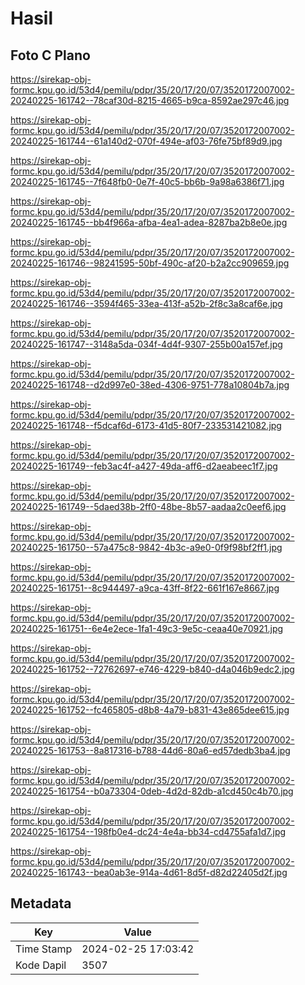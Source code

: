 # Hasil

## Foto C Plano

https://sirekap-obj-formc.kpu.go.id/53d4/pemilu/pdpr/35/20/17/20/07/3520172007002-20240225-161742--78caf30d-8215-4665-b9ca-8592ae297c46.jpg

https://sirekap-obj-formc.kpu.go.id/53d4/pemilu/pdpr/35/20/17/20/07/3520172007002-20240225-161744--61a140d2-070f-494e-af03-76fe75bf89d9.jpg

https://sirekap-obj-formc.kpu.go.id/53d4/pemilu/pdpr/35/20/17/20/07/3520172007002-20240225-161745--7f648fb0-0e7f-40c5-bb6b-9a98a6386f71.jpg

https://sirekap-obj-formc.kpu.go.id/53d4/pemilu/pdpr/35/20/17/20/07/3520172007002-20240225-161745--bb4f966a-afba-4ea1-adea-8287ba2b8e0e.jpg

https://sirekap-obj-formc.kpu.go.id/53d4/pemilu/pdpr/35/20/17/20/07/3520172007002-20240225-161746--98241595-50bf-490c-af20-b2a2cc909659.jpg

https://sirekap-obj-formc.kpu.go.id/53d4/pemilu/pdpr/35/20/17/20/07/3520172007002-20240225-161746--3594f465-33ea-413f-a52b-2f8c3a8caf6e.jpg

https://sirekap-obj-formc.kpu.go.id/53d4/pemilu/pdpr/35/20/17/20/07/3520172007002-20240225-161747--3148a5da-034f-4d4f-9307-255b00a157ef.jpg

https://sirekap-obj-formc.kpu.go.id/53d4/pemilu/pdpr/35/20/17/20/07/3520172007002-20240225-161748--d2d997e0-38ed-4306-9751-778a10804b7a.jpg

https://sirekap-obj-formc.kpu.go.id/53d4/pemilu/pdpr/35/20/17/20/07/3520172007002-20240225-161748--f5dcaf6d-6173-41d5-80f7-233531421082.jpg

https://sirekap-obj-formc.kpu.go.id/53d4/pemilu/pdpr/35/20/17/20/07/3520172007002-20240225-161749--feb3ac4f-a427-49da-aff6-d2aeabeec1f7.jpg

https://sirekap-obj-formc.kpu.go.id/53d4/pemilu/pdpr/35/20/17/20/07/3520172007002-20240225-161749--5daed38b-2ff0-48be-8b57-aadaa2c0eef6.jpg

https://sirekap-obj-formc.kpu.go.id/53d4/pemilu/pdpr/35/20/17/20/07/3520172007002-20240225-161750--57a475c8-9842-4b3c-a9e0-0f9f98bf2ff1.jpg

https://sirekap-obj-formc.kpu.go.id/53d4/pemilu/pdpr/35/20/17/20/07/3520172007002-20240225-161751--8c944497-a9ca-43ff-8f22-661f167e8667.jpg

https://sirekap-obj-formc.kpu.go.id/53d4/pemilu/pdpr/35/20/17/20/07/3520172007002-20240225-161751--6e4e2ece-1fa1-49c3-9e5c-ceaa40e70921.jpg

https://sirekap-obj-formc.kpu.go.id/53d4/pemilu/pdpr/35/20/17/20/07/3520172007002-20240225-161752--72762697-e746-4229-b840-d4a046b9edc2.jpg

https://sirekap-obj-formc.kpu.go.id/53d4/pemilu/pdpr/35/20/17/20/07/3520172007002-20240225-161752--fc465805-d8b8-4a79-b831-43e865dee615.jpg

https://sirekap-obj-formc.kpu.go.id/53d4/pemilu/pdpr/35/20/17/20/07/3520172007002-20240225-161753--8a817316-b788-44d6-80a6-ed57dedb3ba4.jpg

https://sirekap-obj-formc.kpu.go.id/53d4/pemilu/pdpr/35/20/17/20/07/3520172007002-20240225-161754--b0a73304-0deb-4d2d-82db-a1cd450c4b70.jpg

https://sirekap-obj-formc.kpu.go.id/53d4/pemilu/pdpr/35/20/17/20/07/3520172007002-20240225-161754--198fb0e4-dc24-4e4a-bb34-cd4755afa1d7.jpg

https://sirekap-obj-formc.kpu.go.id/53d4/pemilu/pdpr/35/20/17/20/07/3520172007002-20240225-161743--bea0ab3e-914a-4d61-8d5f-d82d22405d2f.jpg


## Metadata

| Key        | Value               |
| ---------- | ------------------- |
| Time Stamp | 2024-02-25 17:03:42 |
| Kode Dapil | 3507                |



